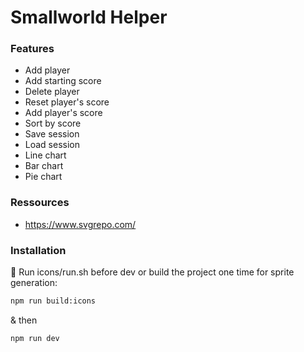 # Smallworld Helper

### Features

- Add player
- Add starting score
- Delete player
- Reset player's score
- Add player's score
- Sort by score
- Save session
- Load session
- Line chart
- Bar chart
- Pie chart

### Ressources

- https://www.svgrepo.com/

### Installation

🔴 Run icons/run.sh before dev or build the project one time for sprite generation:

```sh
npm run build:icons
```

& then

```sh
npm run dev
```
